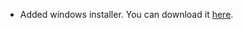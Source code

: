 - Added windows installer. You can download it <a href="/install/install_win.exe" _target="blank">here</a>.
